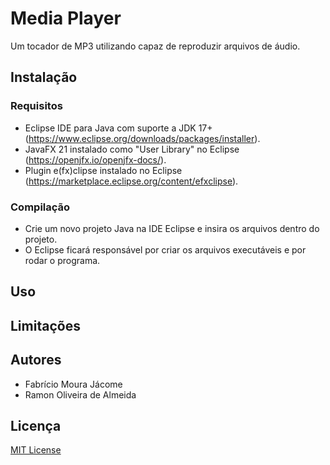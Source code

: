 # Media Player
Um tocador de MP3 utilizando capaz de reproduzir arquivos de áudio. 

## Instalação

### Requisitos
- Eclipse IDE para Java com suporte a JDK 17+ (https://www.eclipse.org/downloads/packages/installer).
- JavaFX 21 instalado como "User Library" no Eclipse (https://openjfx.io/openjfx-docs/).
- Plugin e(fx)clipse instalado no Eclipse (https://marketplace.eclipse.org/content/efxclipse).

### Compilação
- Crie um novo projeto Java na IDE Eclipse e insira os arquivos dentro do projeto.
- O Eclipse ficará responsável por criar os arquivos executáveis e por rodar o programa.

## Uso

## Limitações

## Autores
- Fabrício Moura Jácome
- Ramon Oliveira de Almeida

## Licença
[MIT License](https://spdx.org/licenses/MIT.html)

